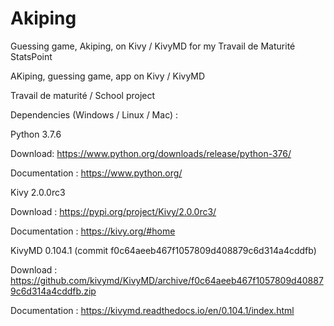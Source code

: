 # Akiping
Guessing game, Akiping, on Kivy / KivyMD for my Travail de Maturité
StatsPoint

AKiping, guessing game, app on Kivy / KivyMD

Travail de maturité / School project

Dependencies (Windows / Linux / Mac) :

Python 3.7.6

Download: https://www.python.org/downloads/release/python-376/

Documentation : https://www.python.org/

Kivy 2.0.0rc3

Download : https://pypi.org/project/Kivy/2.0.0rc3/

Documentation : https://kivy.org/#home

KivyMD 0.104.1 (commit f0c64aeeb467f1057809d408879c6d314a4cddfb)

Download : https://github.com/kivymd/KivyMD/archive/f0c64aeeb467f1057809d408879c6d314a4cddfb.zip

Documentation : https://kivymd.readthedocs.io/en/0.104.1/index.html
